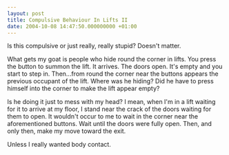 ```yaml
---
layout: post
title: Compulsive Behaviour In Lifts II
date: 2004-10-08 14:47:50.000000000 +01:00
---
```

Is this compulsive or just really, really stupid? Doesn't matter.

What gets my goat is people who hide round the corner in lifts. You press the button to summon the lift. It arrives. The doors open. It's empty and you start to step in. Then...from round the corner near the buttons appears the previous occupant of the lift. Where was he hiding? Did he have to press himself into the corner to make the lift appear empty?

Is he doing it just to mess with my head? I mean, when I'm in a lift waiting for it to arrive at my floor, I stand near the crack of the doors waiting for them to open. It wouldn't occur to me to wait in the corner near the aforementioned buttons. Wait until the doors were fully open. Then, and only then, make my move toward the exit.

Unless I really wanted body contact.
